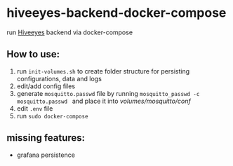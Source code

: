 # hiveeyes-backend-docker-compose
run [Hiveeyes](https://hiveeyes.org/) backend via docker-compose

## How to use:
<ol>
  <li>run <code>init-volumes.sh</code> to create folder structure for persisting configurations, data and logs</li>
  <li>edit/add config files</li>
  <li>generate <code>mosquitto.passwd</code> file by running <code>mosquitto_passwd -c mosquitto.passwd <username></code> and place it into <em>volumes/mosquitto/conf</em></li>
  <li>edit <code>.env</code> file</li>
  <li>run <code>sudo docker-compose</code></li>
</ol>

## missing features:
- grafana persistence

